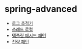 # spring-advanced

- [로그 추적기](md/로그%20추적기.md)
- [쓰레드 로컬](md/쓰레드%20로컬.md)
- [템플릿 메서드 패턴](md/템플릿%20메서드%20패턴.md)
- [전략 패턴](md/전략%20패턴.md)